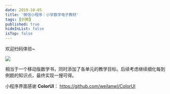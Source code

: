 ```yaml
---
date: 2019-10-05
title: '微信小程序：小学数学电子教材'
tags: [折腾]
published: true
hideInList: false
isTop: false
---
```


欢迎扫码体验~

![](https://lmm.elizen.me/xxdzjc.JPG)

<!--more-->

相当于一个移动版数学书，同时添加了各单元的教学目标。后续考虑继续细化每到例题的知识点，最终实现一搜可得。

小程序界面感谢 **ColorUI**： <https://github.com/weilanwl/ColorUI>